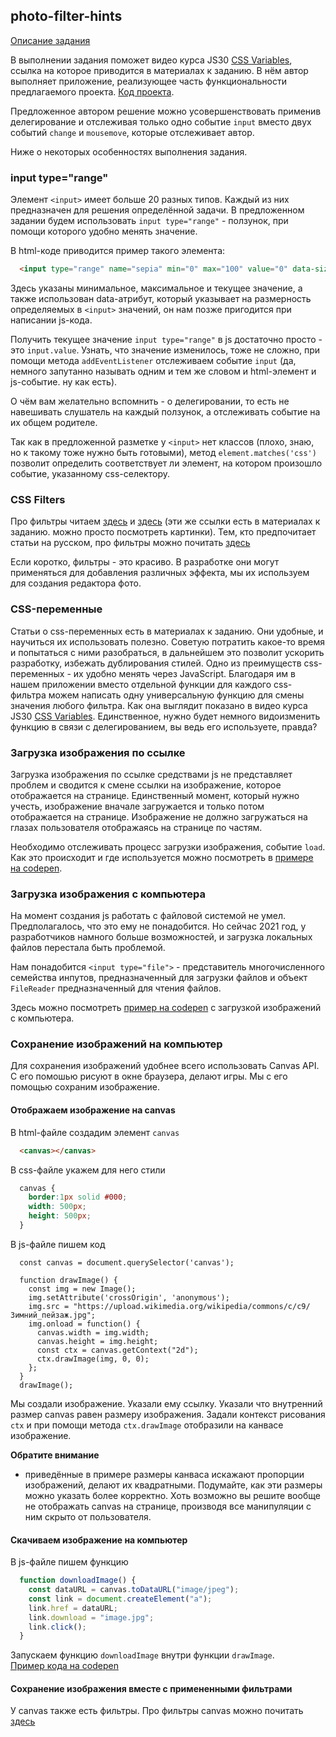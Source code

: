 ## photo-filter-hints

[Описание задания](tasks/photo-filter.md)

В выполнении задания поможет видео курса JS30 [CSS Variables](https://youtu.be/AHLNzv13c2I), ссылка на которое приводится в материалах к заданию. В нём автор выполняет приложение, реализующее часть функциональности предлагаемого проекта. [Код проекта](https://github.com/wesbos/JavaScript30/tree/master/03%20-%20CSS%20Variables).

Предложенное автором решение можно усовершенствовать применив делегирование и отслеживая только одно событие `input` вместо двух событий `change` и `mousemove`, которые отслеживает автор.

Ниже о некоторых особенностях выполнения задания.

### input type="range"
Элемент `<input>` имеет больше 20 разных типов. Каждый из них предназначен для решения определённой задачи. В предложенном задании будем использовать `input type="range"` - ползунок, при помощи которого удобно менять значение.

В html-коде приводится пример такого элемента:

```html
  <input type="range" name="sepia" min="0" max="100" value="0" data-sizing="%">
```

Здесь указаны минимальное, максимальное и текущее значение, а также использован data-атрибут, который указывает на размерность определяемых в `<input>` значений, он нам позже пригодится при написании js-кода.

Получить текущее значение `input type="range"` в js достаточно просто - это `input.value`.  Узнать, что значение изменилось, тоже не сложно, при помощи метода `addEventListener` отслеживаем событие `input` (да, немного запутанно называть одним и тем же словом и html-элемент и js-событие. ну как есть).

О чём вам желательно вспомнить - о делегировании, то есть не навешивать слушатель на каждый ползунок, а отслеживать событие на их общем родителе.

Так как в предложенной разметке у `<input>` нет классов (плохо, знаю, но к такому тоже нужно быть готовыми), метод `element.matches('css')` позволит определить соответствует ли элемент, на котором произошло событие, указанному css-селектору.

### CSS Filters 
Про фильтры читаем [здесь](https://css-tricks.com/almanac/properties/f/filter/)
и [здесь](https://orangeable.com/css/filters) (эти же ссылки есть в материалах к заданию. можно просто посмотреть картинки). Тем, кто предпочитает статьи на русском, про фильтры можно почитать [здесь](https://webformyself.com/filtry-v-css-razmytie-ottenki-serogo-yarkost-i-mnogo-drugix-effektov-v-css/)

Если коротко, фильтры - это красиво. В разработке они могут применяться для добавления различных эффекта, мы их используем для создания редактора фото.

### CSS-переменные
Статьи о css-переменных есть в материалах к заданию. Они удобные, и научиться их использовать полезно. Советую потратить какое-то время и попытаться с ними разобраться, в дальнейшем это позволит ускорить разработку, избежать дублирования стилей. Одно из преимуществ css-переменных - их удобно менять через JavaScript. Благодаря им в нашем приложении вместо отдельной функции для каждого css-фильтра можем написать одну универсальную функцию для смены значения любого фильтра. Как она выглядит показано в видео курса JS30 [CSS Variables](https://youtu.be/AHLNzv13c2I). Единственное, нужно будет немного видоизменить функцию в связи с делегированием, вы ведь его используете, правда?

### Загрузка изображения по ссылке 
Загрузка изображения по ссылке средствами js не представляет проблем и сводится к смене ссылки на изображение, которое отображается на странице. Единственный момент, который нужно учесть, изображение вначале загружается и только потом отображается на странице. Изображение не должно загружаться на глазах пользователя отображаясь на странице по частям.

Необходимо отслеживать процесс загрузки изображения, событие `load`. Как это происходит и где используется можно посмотреть в [примере на codepen](https://codepen.io/irinainina/pen/abzwapy). 

### Загрузка изображения c компьютера
На момент создания js работать с файловой системой не умел. Предполагалось, что это ему не понадобится. Но сейчас 2021 год, у разработчиков намного больше возможностей, и загрузка локальных файлов перестала быть проблемой.

Нам понадобится `<input type="file">` - представитель многочисленного семейства инпутов, предназначенный для загрузки файлов и объект `FileReader` предназначенный для чтения файлов.

Здесь можно посмотреть [пример на codepen](https://codepen.io/irinainina/pen/WNopwQr) с загрузкой изображений с компьютера.

### Сохранение изображений на компьютер
Для сохранения изображений удобнее всего использовать Canvas API.  
С его помошью рисуют в окне браузера, делают игры. Мы с его помощью сохраним изображение.

#### Отображаем изображение на canvas
В html-файле создадим элемент `canvas`
```html
  <canvas></canvas>
```
В css-файле укажем для него стили
```css
  canvas {
    border:1px solid #000;
    width: 500px;
    height: 500px;
  }
```
В js-файле пишем код 
```
  const canvas = document.querySelector('canvas');

  function drawImage() {
    const img = new Image();
    img.setAttribute('crossOrigin', 'anonymous'); 
    img.src = "https://upload.wikimedia.org/wikipedia/commons/c/c9/Зимний_пейзаж.jpg";
    img.onload = function() {
      canvas.width = img.width;
      canvas.height = img.height;
      const ctx = canvas.getContext("2d");
      ctx.drawImage(img, 0, 0);
    };  
  }
  drawImage();
```
Мы создали изображение. Указали ему ссылку. Указали что внутренний размер canvas равен размеру изображения. Задали контекст рисования `ctx` и при помощи метода `ctx.drawImage` отобразили на канвасе изображение. 

**Обратите внимание**
- приведённые в примере размеры канваса искажают пропорции изображений, делают их квадратными. Подумайте, как эти размеры можно указать более корректно. Хоть возможно вы решите вообще не отображать canvas на странице, производя все манипуляции с ним скрыто от пользователя.

#### Скачиваем изображение на компьютер
В js-файле пишем функцию
```js
  function downloadImage() {
    const dataURL = canvas.toDataURL("image/jpeg");
    const link = document.createElement("a");
    link.href = dataURL;
    link.download = "image.jpg";
    link.click();
  }
```
Запускаем функцию `downloadImage` внутри функции `drawImage`.   
[Пример кода на codepen](https://codepen.io/irinainina/pen/JjbWXgq)

#### Сохранение изображения вместе с примененными фильтрами
У canvas также есть фильтры. Про фильтры canvas можно почитать [здесь](https://developer.mozilla.org/en-US/docs/Web/API/CanvasRenderingContext2D/filter)  
